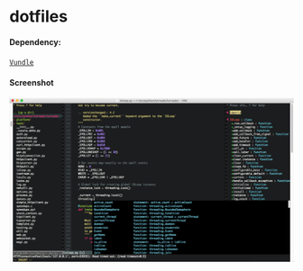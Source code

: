 # dotfiles

#### Dependency:
[`Vundle`](https://github.com/VundleVim/Vundle.vim)

#### Screenshot
![Python](https://github.com/ts25504/dotfiles/raw/master/screenshots/python-gvim.png)
